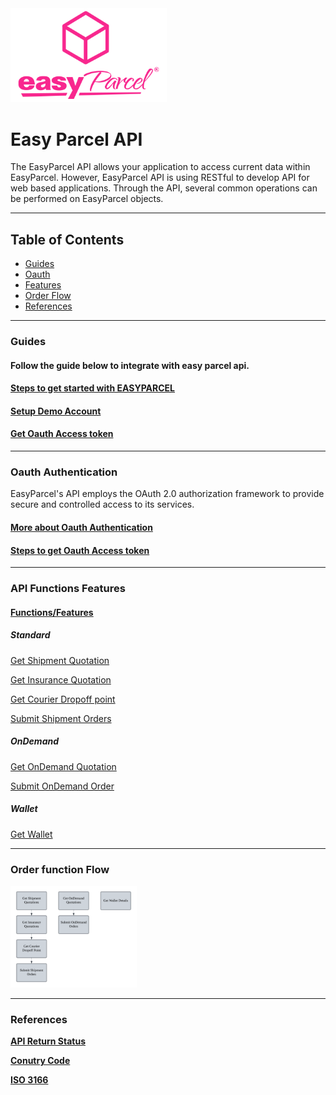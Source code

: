 
<img src="pictures/EasyParcel-TransparentSquare-md.png" alt="Logo" style="width:250px;">

# Easy Parcel API  

 
The EasyParcel API allows your application to access current data within EasyParcel. However, EasyParcel API is using RESTful to develop API for web based applications. Through the API, several common operations can be performed on EasyParcel objects.

---

## Table of Contents 
- [Guides](#Guides)
- [Oauth](#Oauth-Authentication)
- [Features](#API-Functions-Features)
- [Order Flow](#Order-function-Flow)
- [References](#References)

---

### Guides
#### Follow the guide below to integrate with easy parcel api.

#### [Steps to get started with EASYPARCEL](Guides/1.Get%20started%20with%20EASY%20PARCEL%20OPEN%20API.md)
#### [Setup Demo Account](Guides/2.Setup%20demo%20account.md)
#### [Get Oauth Access token](Guides/3.Get%20Oauth%20Access%20token.md)

---
### Oauth Authentication

EasyParcel's API employs the OAuth 2.0 authorization framework to provide secure and controlled access to its services.

#### [More about Oauth Authentication](Oauth%20Authentication.md)
#### [Steps to get Oauth Access token](Guides/Steps%20to%20get%20Oauth%20Access%20token.md)
---

### API Functions Features

#### [Functions/Features](Features%20/README.md)

##### Standard

[Get Shipment Quotation](Features%20/Shipping/1.Get%20Courier%20Dropoff%20point.md)

[Get Insurance Quotation](Features%20/Shipping/2.Get%20Insurance%20Quotation.md)

[Get Courier Dropoff point](Features%20/Shipping/3.Get%20Shipment%20Quotation.md)

[Submit Shipment Orders](Features%20/Shipping/4.Submit%20Shipment%20Orders.md)

##### OnDemand

[Get OnDemand Quotation](Features%20/OnDemand/1.Get%20OnDemand%20Quotation.md)

[Submit OnDemand Order](Features%20/OnDemand/2.Submit%20OnDemand%20Order.md)

##### Wallet

[Get Wallet](Features%20/Get%20Wallet.md)

---

### Order function Flow
<img src="pictures/Flow%20Chart.png" alt="Flow Chart" style="width:40%; margin:0; padding:0;">

---

### References

**[API Return Status](References/API%20Return%20Status.md)**

**[Conutry Code](References/Country%20Code.md)**

**[ISO 3166](References/ISO%203166.md)**
